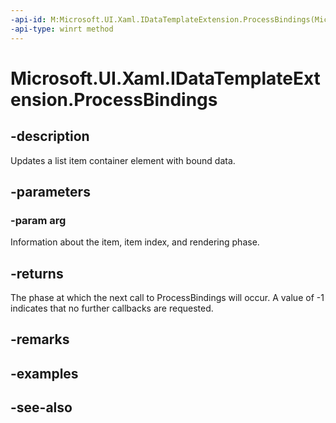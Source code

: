 ```yaml
---
-api-id: M:Microsoft.UI.Xaml.IDataTemplateExtension.ProcessBindings(Microsoft.UI.Xaml.Controls.ContainerContentChangingEventArgs)
-api-type: winrt method
---
```


<!-- Method syntax
public int ProcessBindings(Windows.UI.Xaml.Controls.ContainerContentChangingEventArgs arg)
-->

# Microsoft.UI.Xaml.IDataTemplateExtension.ProcessBindings

## -description
Updates a list item container element with bound data.

## -parameters
### -param arg
Information about the item, item index, and rendering phase.

## -returns
The phase at which the next call to ProcessBindings will occur. A value of -1 indicates that no further callbacks are requested.

## -remarks

## -examples

## -see-also
